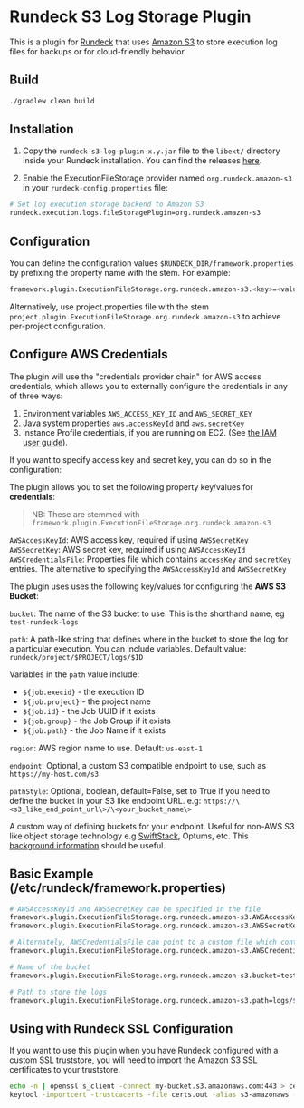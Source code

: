 # Rundeck S3 Log Storage Plugin

This is a plugin for [Rundeck](http://rundeck.org) that uses [Amazon S3](http://aws.amazon.com/s3) to store execution
log files for backups or for cloud-friendly behavior.

## Build

``` bash
./gradlew clean build
```

## Installation

1. Copy the `rundeck-s3-log-plugin-x.y.jar` file to the `libext/` directory inside your Rundeck installation. You can find the releases [here](https://github.com/rundeck-plugins/rundeck-s3-log-plugin/releases).

2. Enable the ExecutionFileStorage provider named `org.rundeck.amazon-s3` in your `rundeck-config.properties` file:

``` bash
# Set log execution storage backend to Amazon S3
rundeck.execution.logs.fileStoragePlugin=org.rundeck.amazon-s3
```

## Configuration

You can define the configuration values `$RUNDECK_DIR/framework.properties` by prefixing the property name with the stem. For example:

``` bash
framework.plugin.ExecutionFileStorage.org.rundeck.amazon-s3.<key>=<value>
```

Alternatively, use project.properties file with the stem `project.plugin.ExecutionFileStorage.org.rundeck.amazon-s3` to achieve per-project configuration.

## Configure AWS Credentials

The plugin will use the "credentials provider chain" for AWS access credentials, which allows you to  externally configure the credentials in any of three ways:

1. Environment variables `AWS_ACCESS_KEY_ID` and `AWS_SECRET_KEY`
2. Java system properties `aws.accessKeyId` and `aws.secretKey`
3. Instance Profile credentials, if you are running on EC2. (See [the IAM user guide][1]).

[1]: http://docs.aws.amazon.com/IAM/latest/UserGuide/role-usecase-ec2app.html

If you want to specify access key and secret key, you can do so in the configuration:

The plugin allows you to set the following property key/values for **credentials**:

> NB: These are stemmed with `framework.plugin.ExecutionFileStorage.org.rundeck.amazon-s3`

`AWSAccessKeyId`: AWS access key, required if using `AWSSecretKey`
`AWSSecretKey`: AWS secret key, required if using `AWSAccessKeyId`
`AWSCredentialsFile`: Properties file which contains `accessKey` and `secretKey` entries. The alternative to specifying
the `AWSAccessKeyId` and `AWSSecretKey`

The plugin uses uses the following key/values for configuring the **AWS S3 Bucket**:

`bucket`: The name of the S3 bucket to use. This is the shorthand name, eg `test-rundeck-logs`

`path`: A path-like string that defines where in the bucket to store the log for a particular execution. You can
 include variables. Default value: `rundeck/project/$PROJECT/logs/$ID`

Variables in the `path` value include:

* `${job.execid}` - the execution ID
* `${job.project}` - the project name
* `${job.id}` - the Job UUID if it exists
* `${job.group}` - the Job Group if it exists
* `${job.path}` - the Job Name if it exists

`region`: AWS region name to use. Default: `us-east-1`

`endpoint`: Optional, a custom S3 compatible endpoint to use, such as `https://my-host.com/s3`

`pathStyle`: Optional, boolean, default=False, set to True if you need to define the bucket in your S3 like endpoint URL. e.g:
 `https://\<s3_like_end_point_url\>/\<your_bucket_name\>`

A custom way of defining buckets for your endpoint. Useful for non-AWS S3 like object storage technology e.g [SwiftStack](https://swiftstack.com), Optums, etc. This [background information](http://docs.aws.amazon.com/AmazonS3/latest/dev/VirtualHosting.html) should be useful.

## Basic Example (/etc/rundeck/framework.properties)

``` bash
# AWSAccessKeyId and AWSSecretKey can be specified in the file
framework.plugin.ExecutionFileStorage.org.rundeck.amazon-s3.AWSAccessKeyId=ABC123...
framework.plugin.ExecutionFileStorage.org.rundeck.amazon-s3.AWSSecretKey=ABC321...

# Alternately, AWSCredentialsFile can point to a custom file which contains `accessKey` and `secretKey`
framework.plugin.ExecutionFileStorage.org.rundeck.amazon-s3.AWSCredentialsFile=/path/to/awscredentials.properties

# Name of the bucket
framework.plugin.ExecutionFileStorage.org.rundeck.amazon-s3.bucket=test-rundeck-logs

# Path to store the logs
framework.plugin.ExecutionFileStorage.org.rundeck.amazon-s3.path=logs/${job.project}/${job.execid}.log
```

## Using with Rundeck SSL Configuration

If you want to use this plugin when you have Rundeck configured with a custom SSL truststore, you will need to import the Amazon S3 SSL certificates to your truststore.

~~~ bash
echo -n | openssl s_client -connect my-bucket.s3.amazonaws.com:443 > certs.out
keytool -importcert -trustcacerts -file certs.out -alias s3-amazonaws -keystore $RDECK_BASE/etc/truststore
~~~
